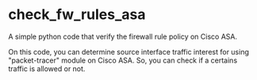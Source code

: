 # check_fw_rules_asa
A simple python code that verify the firewall rule policy on Cisco ASA.

On this code, you can determine source interface traffic interest for using "packet-tracer" module on Cisco ASA. So, you can check if a certains traffic is allowed or not.
